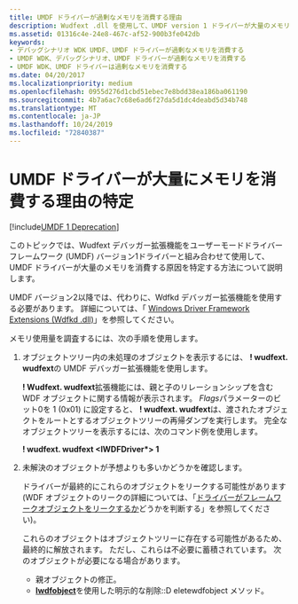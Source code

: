 ```yaml
---
title: UMDF ドライバーが過剰なメモリを消費する理由
description: Wudfext .dll を使用して、UMDF version 1 ドライバーが大量のメモリを消費する理由を確認する方法について説明します。
ms.assetid: 01316c4e-24e8-467c-af52-900b3fe042db
keywords:
- デバッグシナリオ WDK UMDF、UMDF ドライバーが過剰なメモリを消費する
- UMDF WDK、デバッグシナリオ、UMDF ドライバーが過剰なメモリを消費する
- UMDF WDK、UMDF ドライバーは過剰なメモリを消費する
ms.date: 04/20/2017
ms.localizationpriority: medium
ms.openlocfilehash: 0955d276d1cbd51ebec7e8bdd38ea186ba061190
ms.sourcegitcommit: 4b7a6ac7c68e6ad6f27da5d1dc4deabd5d34b748
ms.translationtype: MT
ms.contentlocale: ja-JP
ms.lasthandoff: 10/24/2019
ms.locfileid: "72840387"
---
```

# <a name="determining-why-a-umdf-driver-consumes-an-excessive-amount-of-memory"></a>UMDF ドライバーが大量にメモリを消費する理由の特定

[!include[UMDF 1 Deprecation](../umdf-1-deprecation.md)]

このトピックでは、Wudfext デバッガー拡張機能をユーザーモードドライバーフレームワーク (UMDF) バージョン1ドライバーと組み合わせて使用して、UMDF ドライバーが大量のメモリを消費する原因を特定する方法について説明します。

UMDF バージョン2以降では、代わりに、Wdfkd デバッガー拡張機能を使用する必要があります。 詳細については、「 [Windows Driver Framework Extensions (Wdfkd .dll)](https://docs.microsoft.com/windows-hardware/drivers/debugger/kernel-mode-driver-framework-extensions--wdfkd-dll-)」を参照してください。

メモリ使用量を調査するには、次の手順を使用します。

1.  オブジェクトツリー内の未処理のオブジェクトを表示するには、 **! wudfext. wudfext**の UMDF デバッガー拡張機能を使用します。

    **! Wudfext. wudfext**拡張機能には、親と子のリレーションシップを含む WDF オブジェクトに関する情報が表示されます。 *Flags*パラメーターのビット0を 1 (0x01) に設定すると、 **! wudfext. wudfext**は、渡されたオブジェクトをルートとするオブジェクトツリーの再帰ダンプを実行します。 完全なオブジェクトツリーを表示するには、次のコマンド例を使用します。

    **! wudfext. wudfext &lt;IWDFDriver\*&gt; 1**

2.  未解決のオブジェクトが予想よりも多いかどうかを確認します。

    ドライバーが最終的にこれらのオブジェクトをリークする可能性があります (WDF オブジェクトのリークの詳細については、「[ドライバーがフレームワークオブジェクトをリークするか](determining-if-a-driver-leaks-framework-objects.md)どうかを判断する」を参照してください)。

    これらのオブジェクトはオブジェクトツリーに存在する可能性があるため、最終的に解放されます。 ただし、これらは不必要に蓄積されています。 次のオブジェクトが必要になる場合があります。

    -   親オブジェクトの修正。
    -   [**Iwdfobject**](https://docs.microsoft.com/windows-hardware/drivers/ddi/wudfddi/nf-wudfddi-iwdfobject-deletewdfobject)を使用した明示的な削除::D eletewdfobject メソッド。

 

 





